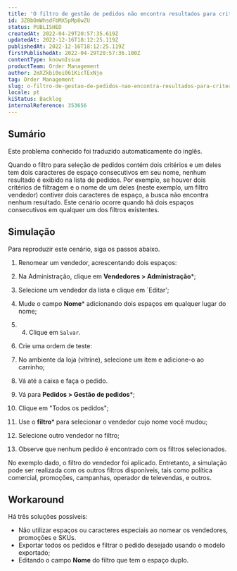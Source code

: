 ```yaml
---
title: 'O filtro de gestão de pedidos não encontra resultados para critérios que possuem espaços duplos no nome'
id: 3Z8bOmWhsdFbMX5pMp8wZU
status: PUBLISHED
createdAt: 2022-04-29T20:57:35.619Z
updatedAt: 2022-12-16T18:12:25.119Z
publishedAt: 2022-12-16T18:12:25.119Z
firstPublishedAt: 2022-04-29T20:57:36.100Z
contentType: knownIssue
productTeam: Order Management
author: 2mXZkbi0oi061KicTExNjo
tag: Order Management
slug: o-filtro-de-gestao-de-pedidos-nao-encontra-resultados-para-criterios-que-possuem-espacos-duplos-no-nome
locale: pt
kiStatus: Backlog
internalReference: 353656
---
```


## Sumário

<div class="alert alert-info">
  <p>Este problema conhecido foi traduzido automaticamente do inglês.</p>
</div>





Quando o filtro para seleção de pedidos contém dois critérios e um deles tem dois caracteres de espaço consecutivos em seu nome, nenhum resultado é exibido na lista de pedidos.
Por exemplo, se houver dois critérios de filtragem e o nome de um deles (neste exemplo, um filtro vendedor) contiver dois caracteres de espaço, a busca não encontra nenhum resultado.
Este cenário ocorre quando há dois espaços consecutivos em qualquer um dos filtros existentes.



## Simulação





Para reproduzir este cenário, siga os passos abaixo.

1. Renomear um vendedor, acrescentando dois espaços:

  1. Na Administração, clique em **Vendedores > Administração***;
  2. Selecione um vendedor da lista e clique em `Editar';
  3. Mude o campo **Nome*** adicionando dois espaços em qualquer lugar do nome;
  4. 4. Clique em `Salvar`.
2. Crie uma ordem de teste:

  1. No ambiente da loja (vitrine), selecione um item e adicione-o ao carrinho;
  2. Vá até a caixa e faça o pedido.
3. Vá para **Pedidos > Gestão de pedidos***;
4. Clique em "Todos os pedidos";
5. Use o **filtro*** para selecionar o vendedor cujo nome você mudou;
6. Selecione outro vendedor no filtro;
7. Observe que nenhum pedido é encontrado com os filtros selecionados.

No exemplo dado, o filtro do vendedor foi aplicado. Entretanto, a simulação pode ser realizada com os outros filtros disponíveis, tais como política comercial, promoções, campanhas, operador de televendas, e outros.



## Workaround





Há três soluções possíveis:

- Não utilizar espaços ou caracteres especiais ao nomear os vendedores, promoções e SKUs.
- Exportar todos os pedidos e filtrar o pedido desejado usando o modelo exportado;
- Editando o campo **Nome** do filtro que tem o espaço duplo.

